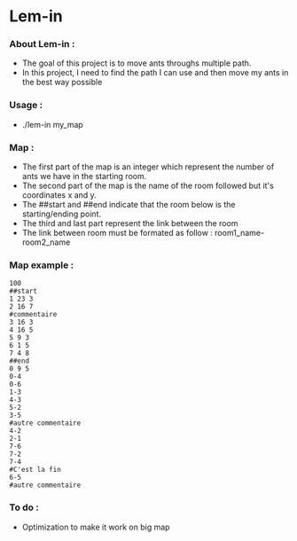 # Lem-in

### About Lem-in :

* The goal of this project is to move ants throughs multiple path.
* In this project, I need to find the path I can use and then move my ants in the best way possible

### Usage :

* ./lem-in my_map

### Map :

* The first part of the map is an integer which represent the number of ants we have in the starting room.
* The second part of the map is the name of the room followed but it's coordinates x and y.
* The ##start and ##end indicate that the room below is the starting/ending point.
* The third and last part represent the link between the room
* The link between room must be formated as follow : room1_name-room2_name

### Map example :
```
100
##start
1 23 3
2 16 7
#commentaire
3 16 3
4 16 5
5 9 3
6 1 5
7 4 8
##end
0 9 5
0-4
0-6
1-3
4-3
5-2
3-5
#autre commentaire
4-2
2-1
7-6
7-2
7-4
#C'est la fin
6-5
#autre commentaire
```

### To do :

* Optimization to make it work on big map
